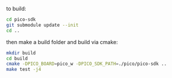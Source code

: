to build:
```bash
cd pico-sdk
git submodule update --init
cd ..

```

then make a build folder and build via cmake:

```bash
mkdir build
cd build
cmake -DPICO_BOARD=pico_w -DPICO_SDK_PATH=./pico/pico-sdk ..
make test -j4

```
